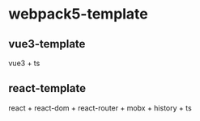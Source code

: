 # webpack5-template

## vue3-template
vue3 + ts

## react-template

react + react-dom + react-router + mobx + history + ts
